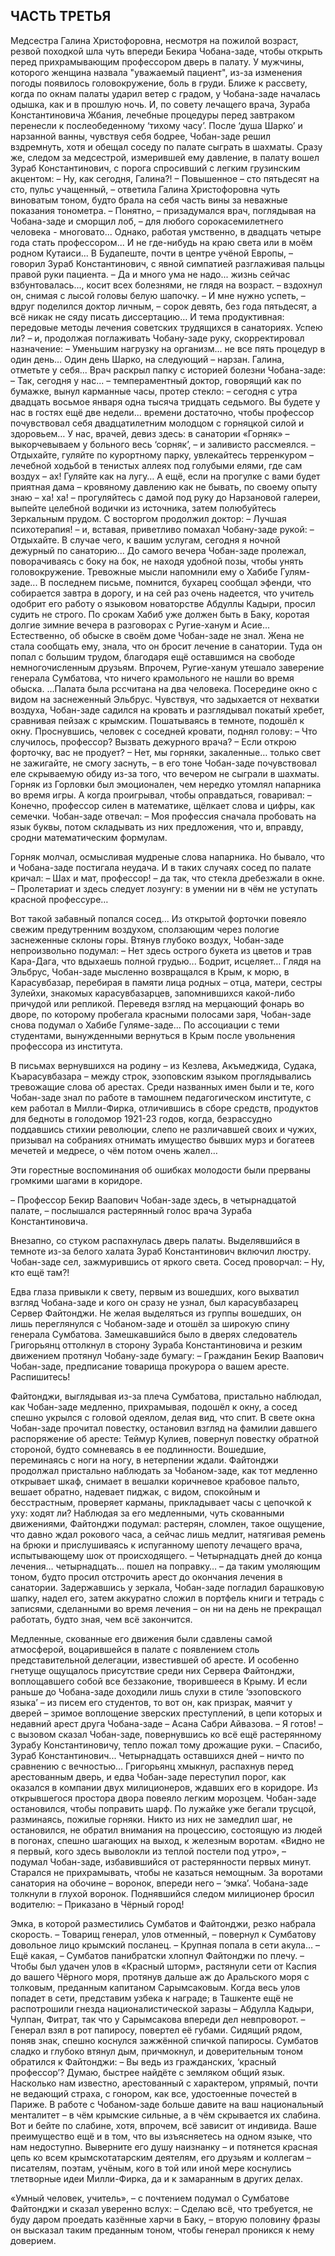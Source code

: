 ## ЧАСТЬ ТРЕТЬЯ

Медсестра Галина Христофоровна, несмотря на пожилой возраст, резвой походкой шла чуть впереди Бекира Чобана-заде, чтобы открыть перед прихрамывающим профессором дверь в палату. 
У мужчины, которого женщина назвала "уважаемый пациент", из-за изменения погоды появилось головокружение, боль в груди.
Ближе к рассвету, когда по окнам палаты ударил ветер с градом, у Чобана-заде началась одышка, как и в прошлую ночь.
И, по совету лечащего врача, Зураба Константиновича Жбания, лечебные процедуры перед завтраком перенесли к послеобеденному ‘тихому часу’.
После ‘душа Шарко’ и нарзанной ванны, чувствуя себя бодрее, Чобан-заде решил вздремнуть, хотя и обещал соседу по палате сыграть в шахматы. 
Сразу же, следом за медсестрой, измерившей ему давление, в палату вошел Зураб Константинович, с порога спросивший с легким грузинским акцентом: 
– Ну, как сегодня, Галина?! 
– Повышенное – сто пятьдесят на сто, пульс учащенный, – ответила Галина Христофоровна чуть виноватым тоном, будто брала на себя часть вины за неважные показания тонометра. 
– Понятно, – призадумался врач, поглядывая на Чобана-заде и сморщил лоб, – для любого сорокасемилетнего человека - многовато...
Однако, работая умственно, в двадцать четыре года стать профессором...
И не где-нибудь на краю света или в моём родном Кутаиси...
В Будапеште, почти в центре учёной Европы, – говорил Зураб Константинович, с явной симпатией разглаживая пальцы правой руки пациента.
– Да и много ума не надо... жизнь сейчас взбунтовалась..., косит всех болезнями, не глядя на возраст. – вздохнул он, снимая с лысой головы белую шапочку.
– И мне нужно успеть, – вдруг поделился доктор личным, – сорок девять, без года пятьдесят, а всё никак не сяду писать диссертацию…
И тема продуктивная: передовые методы лечения советских трудящихся в санаториях.
Успею ли? – и, продолжая поглаживать Чобану-заде руку, скорректировал назначение: – Уменьшим нагрузку на организм... не все пять процедур в один день…
Один день Шарко, на следующий – нарзан.
Галина, отметьте у себя... 
Врач раскрыл папку с историей болезни Чобана-заде: 
– Так, сегодня у нас... – темпераментный доктор, говорящий как по бумажке, вынул карманные часы, протер стекло: – сегодня с утра двадцать восьмое января одна тысяча тридцать седьмого.
Вы будете у нас в гостях ещё две недели... времени достаточно, чтобы профессор почувствовал себя двадцатилетним молодцом с горняцкой силой и здоровьем…
У нас, врачей, девиз здесь: в санатории «Горняк» – выкорчевываем у больного весь ‘сорняк’, – и заливисто рассмеялся. – Отдыхайте, гуляйте по курортному парку, увлекайтесь терренкуром – лечебной ходьбой в тенистых аллеях под голубыми елями, где сам воздух – ах!
Гуляйте как на лугу…
А ещё, если на прогулке с вами будет приятная дама – кровяному давлению как не бывать, по своему опыту знаю – ха! ха! – прогуляйтесь с дамой под руку до Нарзановой галереи, выпейте целебной водички из источника, затем полюбуйтесь Зеркальным прудом.
С восторгом продолжил доктор:
– Лучшая психотерапия! – и, вставая, приветливо помахал Чобану-заде рукой: – Отдыхайте.
В случае чего, к вашим услугам, сегодня я ночной дежурный по санаторию...
До самого вечера Чобан-заде пролежал, поворачиваясь с боку на бок, не находя удобной позы, чтобы унять головокружение.
Тревожные мысли напомнили ему о Хабибе Гулям-заде...
В последнем письме, помнится, бухарец сообщал эфенди, что собирается завтра в дорогу, и на сей раз очень надеется, что учитель одобрит его работу о языковом новаторстве Абдуллы Кадыри, просил судить не строго. 
По срокам Хабиб уже должен быть в Баку, коротая долгие зимние вечера в разговорах с Ругие-ханум и Асие... 
Естественно, об обыске в своём доме Чобан-заде не знал.
Жена не стала сообщать ему, знала, что он бросит лечение в санатории.
Туда он попал с большим трудом, благодаря ещё оставшимся на свободе немногочисленным друзьям.
Впрочем, Ругие-ханум утешало заверение генерала Сумбатова, что ничего крамольного не нашли во время обыска.
…Палата была рссчитана на два человека.
Посередине окно с видом на заснеженный Эльбрус.
Чувствуя, что задыхается от нехватки воздуха, Чобан-заде садился на кровать и разглядывал покатый хребет, сравнивая пейзаж с крымским.
Пошатываясь в темноте, подошёл к окну.
Проснувшись, человек с соседней кровати, поднял голову:
– Что случилось, профессор?
Вызвать дежурного врача? 
– Если открою форточку, вас не продует?
– Нет, мы горняки, закаленные… только свет не зажигайте, не смогу заснуть, – в его тоне Чобан-заде почувствовал еле скрываемую обиду из-за того, что вечером не сыграли в шахматы.
Горняк из Горловки был эмоционален, чем нередко утомлял напарника во время игры.
А когда проигрывал, чтобы оправдаться, говаривал: 
– Конечно, профессор силен в математике, щёлкает слова и цифры, как семечки.
Чобан-заде отвечал:
– Моя профессия сначала пробовать на язык буквы, потом складывать из них предложения, что и, вправду, сродни математическим формулам.

Горняк молчал, осмысливая мудреные слова напарника. 
Но бывало, что и Чобана-заде постигала неудача.
И в таких случаях сосед по палате кричал: – Шах и мат, профессор! – да так, что стекла дребезжали в окне.
– Пролетариат и здесь следует лозунгу: в умении ни в чём не уступать красной профессуре…

Вот такой забавный попался сосед...
Из открытой форточки повеяло свежим предутренним воздухом, сползающим через пологие заснеженные склоны горы.
Втянув глубоко воздух, Чобан-заде непроизвольно подумал: 
– Нет здесь острого букета из цветов и трав Кара-Дага, что вдыхаешь полной грудью...
Бодрит, исцеляет…
Глядя на Эльбрус, Чобан-заде мысленно возвращался в Крым, к морю, в Карасувбазар, перебирая в памяти лица родных – отца, матери, сестры Зулейхи, знакомых карасувбазарцев, запомнившихся какой-либо причудой или репликой.
Переведя взгляд на мерцающий фонарь во дворе, по которому пробегала красными полосами заря, Чобан-заде снова подумал о Хабибе Гуляме-заде...
По ассоциации с теми студентами, вынужденными вернуться в Крым после увольнения профессора из института.

В письмах вернувшихся на родину – из Кезлева, Акъмеджида, Судака, Къарасувбазара – между строк, эзоповским языком проглядывались тревожащие слова об арестах.
Среди названных имен были и те, кого Чобан-заде знал по работе в тамошнем педагогическом институте, с кем работал в Милли-Фирка, отличившись в сборе средств, продуктов для бедноты в голодомор 1921-23 годов, когда, безрассудно поддавшись стихии революции, слепо не различавшей своих и чужих, призывал на собраниях отнимать имущество бывших мурз и богатеев мечетей и медресе, о чём потом очень жалел… 

Эти горестные воспоминания об ошибках молодости были прерваны громкими шагами в коридоре.

– Профессор Бекир Ваапович Чобан-заде здесь, в четырнадцатой палате, – послышался растерянный голос врача Зураба Константиновича.

Внезапно, со стуком распахнулась дверь палаты.
Выделявшийся в темноте из-за белого халата Зураб Константинович включил люстру.
Чобан-заде сел, зажмурившись от яркого света.
Сосед проворчал: 
– Ну, кто ещё там?!

Едва глаза привыкли к свету, первым из вошедших, кого выхватил взгляд Чобана-заде и кого он сразу не узнал, был карасувбазарец Сервер Файтонджи.
Не желая выделяться из группы вошедших, он лишь переглянулся с Чобаном-заде и отошёл за широкую спину генерала Сумбатова. 
Замешкавшийся было в дверях следователь Григорьянц оттолкнул в сторону 3ураба Константиновича и резким движением протянул Чобану-заде бумагу: 
– Гражданин Бекир Ваапович Чобан-заде, предписание товарища прокурора о вашем аресте.
Распишитесь!

Файтонджи, выглядывая из-за плеча Сумбатова, пристально наблюдал, как Чобан-заде медленно, прихрамывая, подошёл к окну, а сосед спешно укрылся с головой одеялом, делая вид, что спит. 
В свете окна Чобан-заде прочитал повестку, остановил взгляд на фамилии давшего распоряжение об аресте: Теймур Кулиев, повернул повестку обратной стороной, будто сомневаясь в ее подлинности. 
Вошедшие, переминаясь с ноги на ногу, в нетерпении ждали. 
Файтонджи продолжал пристально наблюдать за Чобаном-заде, как тот медленно открывает шкаф, снимает в вешалки коричневое крабовое пальто, вешает обратно, надевает пиджак, с видом, спокойным и бесстрастным, проверяет карманы, прикладывает часы с цепочкой к уху: ходят ли?
Наблюдая за его медленными, чуть скованными движениями, Файтонджи подумал: растерян, сломлен, такое ощущение, что давно ждал рокового часа, а сейчас лишь медлит, натягивая ремень на брюки и прислушиваясь к испуганному шепоту лечащего врача, испытывающему шок от происходящего. 
– Четырнадцать дней до конца лечения… четырнадцать… пошел на поправку… – да таким умоляющим тоном, будто просил отстрочить арест до окончания лечения в санатории. 
Задержавшись у зеркала, Чобан-заде погладил барашковую шапку, надел его, затем аккуратно сложил в портфель книги и тетрадь с записями, сделанными во время лечения – он ни на день не прекращал работать, будто зная, чем всё закончится.

Медленные, скованные его движения были сдавлены самой атмосферой, воцарившейся в палате с появлением столь представительной делегации, известившей об аресте.
И особенно гнетуще ощущалось присутствие среди них Сервера Файтонджи, воплощавшего собой все беззаконие, творившееся в Крыму.
И если раньше до Чобана-заде доходили лишь слухи в стиле ‘эзоповского языка’ – из писем его студентов, то вот он, как призрак, маячит у дверей – зримое воплощение зверских преступлений, в цепи которых и недавний арест друга Чобана-заде – Асана Сабри Айвазова. 
– Я готов! – с вызовом сказал Чобан-заде, повернувшись ко всё ещё растерянному Зурабу Константиновичу, тепло пожал тому дрожащие руки. – Спасибо, Зураб Константинович...
Четырнадцать оставшихся дней – ничто по сравнению с вечностью… 
Григорьянц хмыкнул, распахнув перед арестованным дверь, и едва Чобан-заде переступил порог, как оказался в компании двух милиционеров, ждавших его в коридоре. 
Из открывшегося простора двора повеяло легким морозцем.
Чобан-заде остановился, чтобы поправить шарф.
По лужайке уже бегали трусцой, разминаясь, пожилые горняки.
Никто из них не замедлил шаг, не остановился, не обратил внимания на процессию, состоящую из людей в погонах, спешно шагающих на выход, к железным воротам. 
«Видно не я первый, кого здесь выволокли из теплой поcтели под утро», – подумал Чобан-заде, избавившийся от растерянности первых минут.
Старался не прихрамывать, чтобы не казаться немощным. 
За воротами санатория на обочине – воронок, впереди него – ‘эмка’. 
Чобана-заде толкнули в глухой воронок.
Поднявшийся следом милиционер бросил водителю: 
– Приказано в Чёрный город!

Эмка, в которой разместились Сумбатов и Файтонджи, резко набрала скорость. 
– Товарищ генерал, улов отменный, – повернул к Сумбатову довольное лицо крымский посланец. – Крупная попала в сети акула… 
– Ещё какая, – Сумбатов панибратски хлопнул Файтонджи по плечу. – Чтобы был удачен улов в «Красный шторм», растянули сети от Каспия до вашего Чёрного моря, протянув дальше аж до Аральского моря с толковым, преданным капитаном Сарымсаковым.
Когда весь улов попадет в сети, представим узбека к награде; в Ташкенте ещё не распотрошили гнезда националистической заразы – Абдулла Кадыри, Чулпан, Фитрат, так что у Сарымсакова впереди дел невпроворот. – Генерал взял в рот папиросу, повертел её губами.
Сидящий рядом, поняв знак, спешно коснулся зажжённой спичкой папиросы.
Сумбатов сладко и глубоко втянул дым, причмокнул, и доверительным тоном обратился к Файтонджи: 
– Вы ведь из гражданских, ‘красный профессор’? Думаю, быстрее найдёте с земляком общий язык.
Насколько нам известно, арестованный с характером, упрямый, почти не ведающий страха, с гонором, как все, удостоенные почестей в Париже.
В работе с Чобаном-заде больше давите на ваш национальный менталитет – в чём крымские сильные, а в чём скрывается их слабина.
Вот и бейте по слабине, хотя, впрочем, всё зависит от индивида.
Ваше преимущество ещё и в том, что вы изъясняетесь на одном языке, что нам недоступно.
Выверните его душу наизнанку – и потянется красная цепь ко всем крымскотатарским деятелям, его друзьям и коллегам – писателям, поэтам, учёным, кого в той или иной мере коснулись тлетворные идеи Милли-Фирка, да и к замаранным в других делах.

«Умный человек, учитель», – с почтением подумал о Сумбатове Файтонджи и сказал уверенно вслух: 
– Сделаю всё, что требуется, не буду даром проедать казённые харчи в Баку, – вторую половину фразы он высказал таким преданным тоном, чтобы генерал проникся к нему доверием. 

